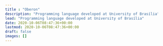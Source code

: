 ```yaml
---
title : "Oberon"
description: "Programming language developed at University of Brasília"
lead: "Programming language developed at University of Brasília"
date: 2020-10-06T08:47:36+00:00
lastmod: 2020-10-06T08:47:36+00:00
draft: false
images: []
---
```

